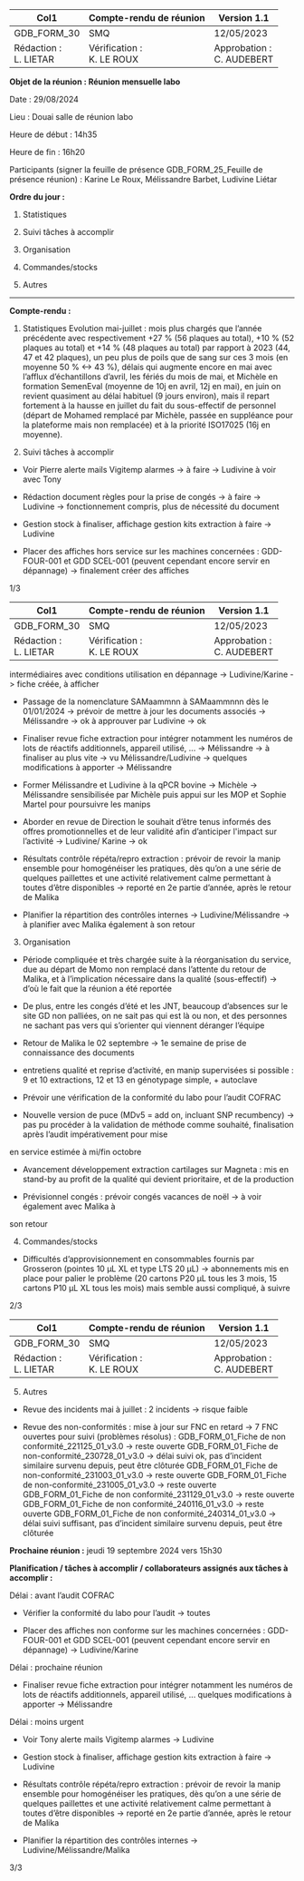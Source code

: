 |Col1|Compte-rendu de réunion|Version 1.1|
|---|---|---|
|GDB_FORM_30|SMQ|12/05/2023|
|Rédaction :<br>L. LIETAR|Vérification :<br>K. LE ROUX|Approbation :<br>C. AUDEBERT|


**Objet de la réunion : Réunion mensuelle labo**

Date : 29/08/2024

Lieu : Douai salle de réunion labo

Heure de début : 14h35

Heure de fin : 16h20

Participants (signer la feuille de présence GDB_FORM_25_Feuille de présence réunion) :
Karine Le Roux, Mélissandre Barbet, Ludivine Liétar

**Ordre du jour :**

1. Statistiques
2. Suivi tâches à accomplir
3. Organisation
4. Commandes/stocks

5. Autres

_________________________________________________________________________

**Compte-rendu :**

1. Statistiques
Evolution mai-juillet : mois plus chargés que l’année précédente avec respectivement +27 %
(56 plaques au total), +10 % (52 plaques au total) et +14 % (48 plaques au total) par rapport
à 2023 (44, 47 et 42 plaques), un peu plus de poils que de sang sur ces 3 mois (en moyenne
50 % <-> 43 %), délais qui augmente encore en mai avec l’afflux d’échantillons d’avril, les
fériés du mois de mai, et Michèle en formation SemenEval (moyenne de 10j en avril, 12j en
mai), en juin on revient quasiment au délai habituel (9 jours environ), mais il repart fortement
à la hausse en juillet du fait du sous-effectif de personnel (départ de Mohamed remplacé par
Michèle, passée en suppléance pour la plateforme mais non remplacée) et à la priorité
ISO17025 (16j en moyenne).

2. Suivi tâches à accomplir

- Voir Pierre alerte mails Vigitemp alarmes -> à faire -> Ludivine à voir avec Tony

- Rédaction document règles pour la prise de congés -> à faire -> Ludivine -> fonctionnement
compris, plus de nécessité du document

- Gestion stock à finaliser, affichage gestion kits extraction à faire -> Ludivine

- Placer des affiches hors service sur les machines concernées : GDD-FOUR-001 et GDD
SCEL-001 (peuvent cependant encore servir en dépannage) -> finalement créer des affiches

1/3

|Col1|Compte-rendu de réunion|Version 1.1|
|---|---|---|
|GDB_FORM_30|SMQ|12/05/2023|
|Rédaction :<br>L. LIETAR|Vérification :<br>K. LE ROUX|Approbation :<br>C. AUDEBERT|


intermédiaires avec conditions utilisation en dépannage -> Ludivine/Karine -> fiche créée, à
afficher

- Passage de la nomenclature SAMaammnn à SAMaammnnn dès le 01/01/2024 -> prévoir de
mettre à jour les documents associés -> Mélissandre -> ok à approuver par Ludivine -> ok

- Finaliser revue fiche extraction pour intégrer notamment les numéros de lots de réactifs
additionnels, appareil utilisé, ... -> Mélissandre -> à finaliser au plus vite -> vu
Mélissandre/Ludivine -> quelques modifications à apporter -> Mélissandre

- Former Mélissandre et Ludivine à la qPCR bovine -> Michèle -> Mélissandre sensibilisée par
Michèle puis appui sur les MOP et Sophie Martel pour poursuivre les manips

- Aborder en revue de Direction le souhait d’être tenus informés des offres promotionnelles et
de leur validité afin d’anticiper l'impact sur l’activité -> Ludivine/ Karine -> ok

- Résultats contrôle répéta/repro extraction : prévoir de revoir la manip ensemble pour
homogénéiser les pratiques, dès qu’on a une série de quelques paillettes et une activité
relativement calme permettant à toutes d’être disponibles -> reporté en 2e partie d’année,
après le retour de Malika

- Planifier la répartition des contrôles internes -> Ludivine/Mélissandre -> à planifier avec
Malika également à son retour

3. Organisation

- Période compliquée et très chargée suite à la réorganisation du service, due au départ de
Momo non remplacé dans l’attente du retour de Malika, et à l’implication nécessaire dans la
qualité (sous-effectif) -> d’où le fait que la réunion a été reportée

- De plus, entre les congés d’été et les JNT, beaucoup d’absences sur le site GD non palliées,
on ne sait pas qui est là ou non, et des personnes ne sachant pas vers qui s’orienter qui
viennent déranger l’équipe

- Retour de Malika le 02 septembre -> 1e semaine de prise de connaissance des documents
+ entretiens qualité et reprise d’activité, en manip supervisées si possible : 9 et 10 extractions,
12 et 13 en génotypage simple, + autoclave

- Prévoir une vérification de la conformité du labo pour l’audit COFRAC

- Nouvelle version de puce (MDv5 = add on, incluant SNP recumbency) -> pas pu procéder à
la validation de méthode comme souhaité, finalisation après l’audit impérativement pour mise

en service estimée à mi/fin octobre

- Avancement développement extraction cartilages sur Magneta : mis en stand-by au profit de
la qualité qui devient prioritaire, et de la production

- Prévisionnel congés : prévoir congés vacances de noël -> à voir également avec Malika à

son retour

4. Commandes/stocks

- Difficultés d’approvisionnement en consommables fournis par Grosseron (pointes 10 µL XL
et type LTS 20 µL) -> abonnements mis en place pour palier le problème (20 cartons P20 µL
tous les 3 mois, 15 cartons P10 µL XL tous les mois) mais semble aussi compliqué, à suivre

2/3

|Col1|Compte-rendu de réunion|Version 1.1|
|---|---|---|
|GDB_FORM_30|SMQ|12/05/2023|
|Rédaction :<br>L. LIETAR|Vérification :<br>K. LE ROUX|Approbation :<br>C. AUDEBERT|


5. Autres

- Revue des incidents mai à juillet : 2 incidents -> risque faible

- Revue des non-conformités : mise à jour sur FNC en retard -> 7 FNC ouvertes pour suivi
(problèmes résolus) :
GDB_FORM_01_Fiche de non conformité_221125_01_v3.0 -> reste ouverte
GDB_FORM_01_Fiche de non-conformité_230728_01_v3.0 -> délai suivi ok, pas d’incident
similaire survenu depuis, peut être clôturée
GDB_FORM_01_Fiche de non-conformité_231003_01_v3.0 -> reste ouverte
GDB_FORM_01_Fiche de non-conformité_231005_01_v3.0 -> reste ouverte
GDB_FORM_01_Fiche de non conformité_231129_01_v3.0 -> reste ouverte
GDB_FORM_01_Fiche de non conformité_240116_01_v3.0 -> reste ouverte
GDB_FORM_01_Fiche de non conformité_240314_01_v3.0 -> délai suivi suffisant, pas
d’incident similaire survenu depuis, peut être clôturée

**Prochaine réunion :** jeudi 19 septembre 2024 vers 15h30

**Planification / tâches à accomplir / collaborateurs assignés aux tâches à accomplir :**

Délai : avant l’audit COFRAC

- Vérifier la conformité du labo pour l’audit -> toutes

- Placer des affiches non conforme sur les machines concernées : GDD-FOUR-001 et GDD
SCEL-001 (peuvent cependant encore servir en dépannage) -> Ludivine/Karine

Délai : prochaine réunion

- Finaliser revue fiche extraction pour intégrer notamment les numéros de lots de réactifs
additionnels, appareil utilisé, ... quelques modifications à apporter -> Mélissandre

Délai : moins urgent

- Voir Tony alerte mails Vigitemp alarmes -> Ludivine

- Gestion stock à finaliser, affichage gestion kits extraction à faire -> Ludivine

- Résultats contrôle répéta/repro extraction : prévoir de revoir la manip ensemble pour
homogénéiser les pratiques, dès qu’on a une série de quelques paillettes et une activité
relativement calme permettant à toutes d’être disponibles -> reporté en 2e partie d’année,
après le retour de Malika

- Planifier la répartition des contrôles internes -> Ludivine/Mélissandre/Malika

3/3

